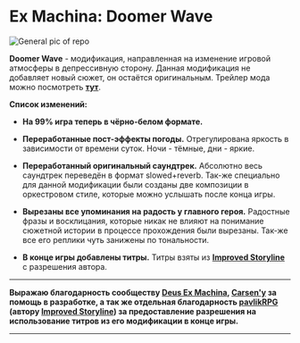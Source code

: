 # Ex Machina: Doomer Wave

![General pic of repo](https://user-images.githubusercontent.com/60093741/215395684-c812444b-7aa0-46a9-b7a4-aa4eb60492d7.png)

**Doomer Wave** - модификация, направленная на изменение игровой атмосферы в депрессивную сторону. Данная модификация не добавляет новый сюжет, он остаётся оригинальным.
 Трейлер мода можно посмотреть **[тут](https://youtu.be/oGKfYa-B-08)**.

**Список изменений:**

- **На 99% игра теперь в чёрно-белом формате.**

- **Переработанные пост-эффекты погоды.** Отрегулирована яркость в зависимости от времени суток. Ночи - тёмные, дни - яркие.

- **Переработанный оригинальный саундтрек.** Абсолютно весь саундтрек переведён в формат slowed+reverb. Так-же специально для данной модификации были созданы две композиции в оркестровом стиле, которые можно услышать после конца игры.

- **Вырезаны все упоминания на радость у главного героя.** Радостные фразы и восклицания, которые никак не влияют на понимание сюжетной истории в процессе прохождения были вырезаны. Так-же все его реплики чуть занижены по тональности.

- **В конце игры добавлены титры.** Титры взяты из **[Improved Storyline](https://github.com/zatinu322/ImprovedStoryline)** с разрешения автора.

-----------------------------------------------------------------------------------------------

**Выражаю благодарность сообществу [Deus Ex Machina](https://discord.gg/PVW57kr), [Carsen'y](https://github.com/MrPlayerEx) за помощь в разработке, а так же отдельная благодарность [pavlikRPG](https://github.com/zatinu322) (автору **[Improved Storyline](https://github.com/zatinu322/ImprovedStoryline)**) за предоставление разрешения на использование титров из его модификации в конце игры.**


-----------------------------------------------------------------------------------------------

